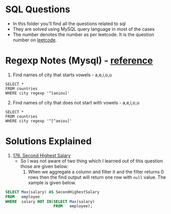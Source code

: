 # SQL Questions
- In this folder you'll find all the questions related to sql
- They are solved using MySQL query language in most of the cases
- The number denotes the number as per leetcode. It is the question number on [leetcode](https://leetcode.com/problemset/all/).

# Regexp Notes (Mysql) - [reference](https://www.geeksforgeeks.org/mysql-regular-expressions-regexp/)
1. Find names of city that starts vowels - a,e,i,o,u
```
SELECT *
FROM countries
WHERE city regexp '^[aeiou]'
```
2. Find names of city that does not start with vowels - a,e,i,o,u
```
SELECT *
FROM countries
WHERE city regexp '^[^aeiou]'
```

# Solutions Explained
   1. [176. Second Highest Salary](https://github.com/dixitthiya/leetcode/blob/main/sql/176.%20Second%20Highest%20Salary(Tricky).sql)
      - So I was not aware of two thing which I learned out of this question those are given below:
         1. When we aggregate a column and filter it and the filter returns 0 rows then the find output will return one row with `null` value. The xample is given below.
``` sql
SELECT Max(salary) AS SecondHighestSalary
FROM   employee
WHERE  salary NOT IN(SELECT Max(salary)
                     FROM   employee);
```
